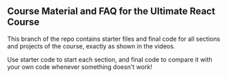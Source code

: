 ## Course Material and FAQ for the Ultimate React Course
This branch of the repo contains starter files and final code for all sections and projects of the course, exactly as shown in the videos.

Use starter code to start each section, and final code to compare it with your own code whenever something doesn't work!